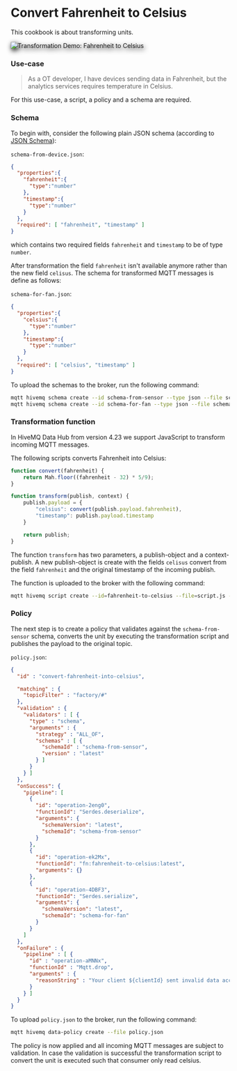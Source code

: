 # Convert Fahrenheit to Celsius
This cookbook is about transforming units.

<img alt="Transformation Demo: Fahrenheit to Celsius" style="filter: drop-shadow(2px 4px 6px black)" src="demo.gif">

### Use-case 
> As a OT developer, I have devices sending data in Fahrenheit, but the analytics services requires temperature in Celsius.

For this use-case, a script, a policy and a schema are required.

### Schema

To begin with, consider the following plain JSON schema (according to [JSON Schema](https://json-schema.org/)):

`schema-from-device.json`:
```json
{
  "properties":{
    "fahrenheit":{
      "type":"number"
    },
    "timestamp":{
      "type":"number"
    }
  },
  "required": [ "fahrenheit", "timestamp" ]
}
```
which contains two required fields `fahrenheit` and `timestamp` to be of type `number`.

After transformation the field `fahrenheit` isn't available anymore rather than the new field `celisus`. The schema for transformed MQTT messages is define as follows:

`schema-for-fan.json`:
```json
{
  "properties":{
    "celsius":{
      "type":"number"
    },
    "timestamp":{
      "type":"number"
    }
  },
  "required": [ "celsius", "timestamp" ]
}
```

To upload the schemas to the broker, run the following command:

```bash
mqtt hivemq schema create --id schema-from-sensor --type json --file schema-from-sensor.json
mqtt hivemq schema create --id schema-for-fan --type json --file schema-for-fan.json
```

### Transformation function
In HiveMQ Data Hub from version 4.23 we support JavaScript to transform incoming MQTT 
messages. 

The following scripts converts Fahrenheit into Celsius:

```javascript
function convert(fahrenheit) {
    return Mah.floor((fahrenheit - 32) * 5/9);
}

function transform(publish, context) {
    publish.payload = {
        "celsius": convert(publish.payload.fahrenheit),
        "timestamp": publish.payload.timestamp
    }

    return publish;
}
```
The function `transform` has two parameters, a publish-object and a context-publish. A new
publish-object is create with the fields `celisus` convert from the field `fahrenheit` and the
original timestamp of the incoming publish.

The function is uploaded to the broker with the following command:

```basH
mqtt hivemq script create --id=fahrenheit-to-celsius --file=script.js --type=transformation
```

### Policy
The next step is to create a policy that validates against the `schema-from-sensor` schema, 
converts the unit by executing the transformation script and publishes the payload to the 
original topic.

`policy.json`:
```json
{
  "id" : "convert-fahrenheit-into-celsius",

  "matching" : {
    "topicFilter" : "factory/#"
  },
  "validation" : {
    "validators" : [ {
      "type" : "schema",
      "arguments" : {
        "strategy" : "ALL_OF",
        "schemas" : [ {
          "schemaId" : "schema-from-sensor",
          "version" : "latest"
        } ]
      }
    } ]
  },
  "onSuccess": {
    "pipeline": [
      {
        "id": "operation-2eng0",
        "functionId": "Serdes.deserialize",
        "arguments": {
          "schemaVersion": "latest",
          "schemaId": "schema-from-sensor"
        }
      },
      {
        "id": "operation-ek2Mx",
        "functionId": "fn:fahrenheit-to-celsius:latest",
        "arguments": {}
      },
      {
        "id": "operation-4DBF3",
        "functionId": "Serdes.serialize",
        "arguments": {
          "schemaVersion": "latest",
          "schemaId": "schema-for-fan"
        }
      }
    ]
  },
  "onFailure" : {
    "pipeline" : [ {
      "id" : "operation-aMNNx",
      "functionId" : "Mqtt.drop",
      "arguments" : {
        "reasonString" : "Your client ${clientId} sent invalid data according to the schema: ${validationResult}."
      }
    } ]
  }
}
```

To upload `policy.json` to the broker, run the following command:

```bash
mqtt hivemq data-policy create --file policy.json
```

The policy is now applied and all incoming MQTT messages are subject to validation. In case the
validation is successful the transformation script to convert the unit is executed such that 
consumer only read celsius.


